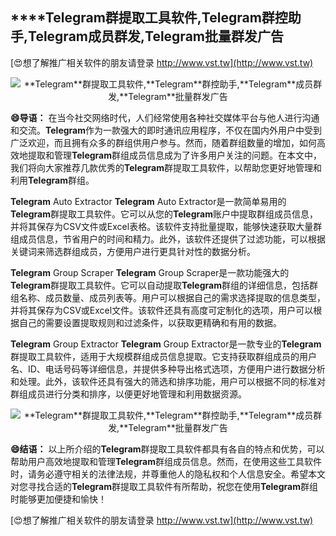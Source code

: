 ## ****Telegram**群提取工具软件,**Telegram**群控助手,**Telegram**成员群发,**Telegram**批量群发广告**

[😍想了解推广相关软件的朋友请登录 http://www.vst.tw](http://www.vst.tw)

 <center><img src="https://vst.tw/MP4/tuiguang/png/6.png" alt="**Telegram**群提取工具软件,**Telegram**群控助手,**Telegram**成员群发,**Telegram**批量群发广告"></center>

**😄导语：**
在当今社交网络时代，人们经常使用各种社交媒体平台与他人进行沟通和交流。**Telegram**作为一款强大的即时通讯应用程序，不仅在国内外用户中受到广泛欢迎，而且拥有众多的群组供用户参与。然而，随着群组数量的增加，如何高效地提取和管理**Telegram**群组成员信息成为了许多用户关注的问题。在本文中，我们将向大家推荐几款优秀的**Telegram**群提取工具软件，以帮助您更好地管理和利用**Telegram**群组。

**Telegram** Auto Extractor
**Telegram** Auto Extractor是一款简单易用的**Telegram**群提取工具软件。它可以从您的**Telegram**账户中提取群组成员信息，并将其保存为CSV文件或Excel表格。该软件支持批量提取，能够快速获取大量群组成员信息，节省用户的时间和精力。此外，该软件还提供了过滤功能，可以根据关键词来筛选群组成员，方便用户进行更具针对性的数据分析。

**Telegram** Group Scraper
**Telegram** Group Scraper是一款功能强大的**Telegram**群提取工具软件。它可以自动提取**Telegram**群组的详细信息，包括群组名称、成员数量、成员列表等。用户可以根据自己的需求选择提取的信息类型，并将其保存为CSV或Excel文件。该软件还具有高度可定制化的选项，用户可以根据自己的需要设置提取规则和过滤条件，以获取更精确和有用的数据。

**Telegram** Group Extractor
**Telegram** Group Extractor是一款专业的**Telegram**群提取工具软件，适用于大规模群组成员信息提取。它支持获取群组成员的用户名、ID、电话号码等详细信息，并提供多种导出格式选项，方便用户进行数据分析和处理。此外，该软件还具有强大的筛选和排序功能，用户可以根据不同的标准对群组成员进行分类和排序，以便更好地管理和利用数据资源。

 <center><img src="https://vst.tw/MP4/tuiguang/png/8.png" alt="**Telegram**群提取工具软件,**Telegram**群控助手,**Telegram**成员群发,**Telegram**批量群发广告"></center>

**😄结语：**
以上所介绍的**Telegram**群提取工具软件都具有各自的特点和优势，可以帮助用户高效地提取和管理**Telegram**群组成员信息。然而，在使用这些工具软件时，请务必遵守相关的法律法规，并尊重他人的隐私权和个人信息安全。希望本文对您寻找合适的**Telegram**群提取工具软件有所帮助，祝您在使用**Telegram**群组时能够更加便捷和愉快！

[😍想了解推广相关软件的朋友请登录 http://www.vst.tw](http://www.vst.tw)



